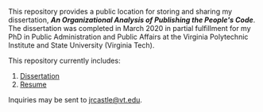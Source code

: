 This repository provides a public location for storing and sharing my dissertation, ***An Organizational Analysis of Publishing the People's Code***. The dissertation was completed in March 2020 in partial fulfillment for my PhD in Public Administration and Public Affairs at the Virginia Polytechnic Institute and State University (Virginia Tech).

This repository currently includes:
1. [Dissertation](Castle_JR_D_2020.pdf)
2. [Resume](Resume-3.30.2021-GitHub.pdf)

Inquiries may be sent to jrcastle@vt.edu.

